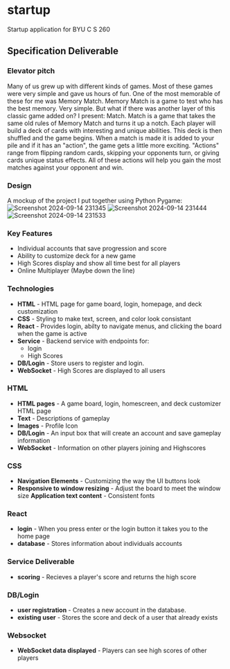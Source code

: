 # startup
Startup application for BYU C S 260

## Specification Deliverable
### Elevator pitch
Many of us grew up with different kinds of games. Most of these games were very simple and gave us hours of fun. One of the most memorable of these for me was Memory Match. Memory Match is a game to test who has the best memory. Very simple. But what if there was another layer of this classic game added on? I present: Match. Match is a game that takes the same old rules of Memory Match and turns it up a notch. Each player will build a deck of cards with interesting and unique abilities. This deck is then shuffled and the game begins. When a match is made it is added to your pile and if it has an "action", the game gets a little more exciting. "Actions" range from flipping random cards, skipping your opponents turn, or giving cards unique status effects. All of these actions will help you gain the most matches against your opponent and win.

### Design
A mockup of the project I put together using Python Pygame:
![Screenshot 2024-09-14 231345](https://github.com/user-attachments/assets/f8a55df6-e4c5-4c10-a8fd-d184b25f92c9)
![Screenshot 2024-09-14 231444](https://github.com/user-attachments/assets/0b46eebb-b5a8-4a1b-a0be-7ec850a76b66)
![Screenshot 2024-09-14 231533](https://github.com/user-attachments/assets/b112484d-ab3c-441a-86f2-07ecf370e471)

### Key Features
- Individual accounts that save progression and score
- Ability to customize deck for a new game
- High Scores display and show all time best for all players
- Online Multiplayer (Maybe down the line)

### Technologies
- **HTML** - HTML page for game board, login, homepage, and deck customization
- **CSS** - Styling to make text, screen, and color look consistant
- **React** - Provides login, abilty to navigate menus, and clicking the board when the game is active
- **Service** - Backend service with endpoints for:
  - login
  - High Scores
- **DB/Login** - Store users to register and login.
- **WebSocket** - High Scores are displayed to all users

### HTML
 - **HTML pages** - A game board, login, homescreen, and deck customizer HTML page
 - **Text** - Descriptions of gameplay
 - **Images** - Profile Icon
 - **DB/Login** - An input box that will create an account and save gameplay information
 - **WebSocket** - Information on other players joining and Highscores
### CSS
- **Navigation Elements** - Customizing the way the UI buttons look
- **Responsive to window resizing** - Adjust the board to meet the window size
**Application text content** - Consistent fonts
### React
- **login** - When you press enter or the login button it takes you to the home page
- **database** - Stores information about individuals accounts
### Service Deliverable
- **scoring** - Recieves a player's score and returns the high score
### DB/Login
- **user registration** - Creates a new account in the database.
- **existing user** - Stores the score and deck of a user that already exists
### Websocket
- **WebSocket data displayed** - Players can see high scores of other players
